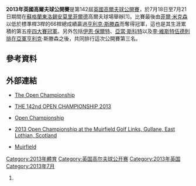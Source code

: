 **2013年英國高爾夫球公開賽**是第142屆[英國高爾夫球公開賽](https://zh.wikipedia.org/wiki/英國高爾夫球公開賽 "wikilink")，於7月18日至7月21日期間在[蘇格蘭](../Page/蘇格蘭.md "wikilink")[東洛錫安](https://zh.wikipedia.org/wiki/東洛錫安 "wikilink")[莫里菲爾德](../Page/莫里菲爾德.md "wikilink")高爾夫球場舉辦\[1\]。比賽最後由[菲爾·米克森](../Page/菲爾·米克森.md "wikilink")以低於標準桿3桿的66桿總成績贏過[亨利克·斯滕森](../Page/亨利克·斯滕森.md "wikilink")而奪得冠軍，這也是其生涯累積的第五座[四大賽冠軍](https://zh.wikipedia.org/wiki/四大賽 "wikilink")。另外包括[伊恩·保爾特](https://zh.wikipedia.org/wiki/伊恩·保爾特 "wikilink")、[亞當·斯科特](../Page/亞當·斯科特.md "wikilink")以及[李·維斯特伍德則排在亞軍亨利克](https://zh.wikipedia.org/wiki/李·維斯特伍德 "wikilink")·斯滕森之後，共同排行這次公開賽第三名。

## 參考資料

## 外部連結

  - [The Open Championship](http://www.theopen.com/)

  - [THE 142nd OPEN CHAMPIONSHIP 2013](http://www.europeantour.com/europeantour/season=2013/tournamentid=2013056/index.html)

  - [Open Championship](https://web.archive.org/web/20130726040802/http://www.majorschampionships.com/open-championship.html)

  - [2013 Open Championship at the Muirfield Golf Links, Gullane, East Lothian, Scotland](http://www.pga.com/openchampionship/)

  - [Muirfield](https://web.archive.org/web/20090728000522/http://www.muirfield.org.uk/)

[Category:2013年體育](https://zh.wikipedia.org/wiki/Category:2013年體育 "wikilink") [Category:英国高尔夫球公开赛](https://zh.wikipedia.org/wiki/Category:英国高尔夫球公开赛 "wikilink") [Category:2013年英国](https://zh.wikipedia.org/wiki/Category:2013年英国 "wikilink") [Category:2013年7月](https://zh.wikipedia.org/wiki/Category:2013年7月 "wikilink")

1.